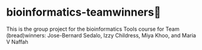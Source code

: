 # bioinformatics-teamwinners🦧
This is the group project for the bioinformatics Tools course for Team (bread)winners: Jose-Bernard Sedalo, Izzy Childress, Miya Khoo, and Maria V Naffah
